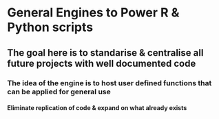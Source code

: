 # General Engines to Power R & Python scripts

## The goal here is to standarise & centralise all future projects with well documented code

### The idea of the engine is to host user defined functions that can be applied for general use

#### Eliminate replication of code & expand on what already exists
